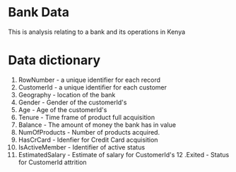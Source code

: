 # Bank Data
This is analysis relating to a bank and its operations in Kenya 

# Data dictionary 
1. RowNumber - a unique identifier for each record 
2. CustomerId - a unique identifier for each customer
3. Geography - location of the bank
4. Gender - Gender of the customerId's
5. Age - Age of the customerId's
6. Tenure - Time frame of product full acquisition
7. Balance - The amount of money the bank has in value
8. NumOfProducts - Number of products acquired.
9. HasCrCard - Idenfier for Credit Card acquisition
10. IsActiveMember - Identifier of active status
11. EstimatedSalary - Estimate of salary for CustomerId's
12 .Exited - Status for CustomerId attrition
